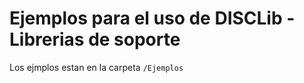 # Ejemplos para el uso de DISCLib - Librerias de soporte

Los ejmplos estan en la carpeta `/Ejemplos`
